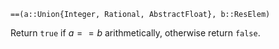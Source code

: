 ```
==(a::Union{Integer, Rational, AbstractFloat}, b::ResElem)
```

Return `true` if $a == b$ arithmetically, otherwise return `false`.

